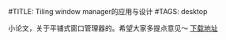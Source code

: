 #TITLE: Tiling window manager的应用与设计
#TAGS: desktop

小论文，关于平铺式窗口管理器的。希望大家多提点意见～
[下载地址](tiling-window-manager-application-and-design.pdf.xz)
